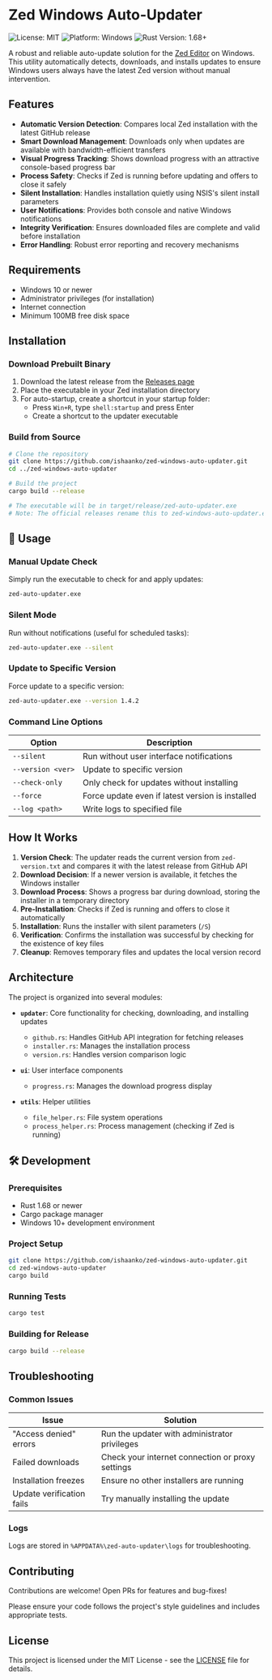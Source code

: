 # Zed Windows Auto-Updater

![License: MIT](https://img.shields.io/badge/License-MIT-green.svg)
![Platform: Windows](https://img.shields.io/badge/Platform-Windows-blue.svg)
![Rust Version: 1.68+](https://img.shields.io/badge/Rust-1.68+-orange.svg)

A robust and reliable auto-update solution for the [Zed Editor](https://zed.dev/) on Windows. This utility automatically detects, downloads, and installs updates to ensure Windows users always have the latest Zed version without manual intervention.

## Features

- **Automatic Version Detection**: Compares local Zed installation with the latest GitHub release
- **Smart Download Management**: Downloads only when updates are available with bandwidth-efficient transfers
- **Visual Progress Tracking**: Shows download progress with an attractive console-based progress bar
- **Process Safety**: Checks if Zed is running before updating and offers to close it safely
- **Silent Installation**: Handles installation quietly using NSIS's silent install parameters
- **User Notifications**: Provides both console and native Windows notifications
- **Integrity Verification**: Ensures downloaded files are complete and valid before installation
- **Error Handling**: Robust error reporting and recovery mechanisms

## Requirements

- Windows 10 or newer
- Administrator privileges (for installation)
- Internet connection
- Minimum 100MB free disk space

## Installation

### Download Prebuilt Binary

1. Download the latest release from the [Releases page](https://github.com/ishaanko/zed-windows-auto-updater/releases)
2. Place the executable in your Zed installation directory
3. For auto-startup, create a shortcut in your startup folder:
   - Press `Win+R`, type `shell:startup` and press Enter
   - Create a shortcut to the updater executable

### Build from Source

```bash
# Clone the repository
git clone https://github.com/ishaanko/zed-windows-auto-updater.git
cd ../zed-windows-auto-updater

# Build the project
cargo build --release

# The executable will be in target/release/zed-auto-updater.exe
# Note: The official releases rename this to zed-windows-auto-updater.exe
```

## 📖 Usage

### Manual Update Check

Simply run the executable to check for and apply updates:

```bash
zed-auto-updater.exe
```

### Silent Mode

Run without notifications (useful for scheduled tasks):

```bash
zed-auto-updater.exe --silent
```

### Update to Specific Version

Force update to a specific version:

```bash
zed-auto-updater.exe --version 1.4.2
```

### Command Line Options

| Option | Description |
|--------|-------------|
| `--silent` | Run without user interface notifications |
| `--version <ver>` | Update to specific version |
| `--check-only` | Only check for updates without installing |
| `--force` | Force update even if latest version is installed |
| `--log <path>` | Write logs to specified file |

## How It Works

1. **Version Check**: The updater reads the current version from `zed-version.txt` and compares it with the latest release from GitHub API
2. **Download Decision**: If a newer version is available, it fetches the Windows installer
3. **Download Process**: Shows a progress bar during download, storing the installer in a temporary directory
4. **Pre-Installation**: Checks if Zed is running and offers to close it automatically
5. **Installation**: Runs the installer with silent parameters (`/S`)
6. **Verification**: Confirms the installation was successful by checking for the existence of key files
7. **Cleanup**: Removes temporary files and updates the local version record

## Architecture

The project is organized into several modules:

- **`updater`**: Core functionality for checking, downloading, and installing updates
  - `github.rs`: Handles GitHub API integration for fetching releases
  - `installer.rs`: Manages the installation process
  - `version.rs`: Handles version comparison logic

- **`ui`**: User interface components
  - `progress.rs`: Manages the download progress display

- **`utils`**: Helper utilities
  - `file_helper.rs`: File system operations
  - `process_helper.rs`: Process management (checking if Zed is running)

## 🛠️ Development

### Prerequisites

- Rust 1.68 or newer
- Cargo package manager
- Windows 10+ development environment

### Project Setup

```bash
git clone https://github.com/ishaanko/zed-windows-auto-updater.git
cd zed-windows-auto-updater
cargo build
```

### Running Tests

```bash
cargo test
```

### Building for Release

```bash
cargo build --release
```

## Troubleshooting

### Common Issues

| Issue | Solution |
|-------|----------|
| "Access denied" errors | Run the updater with administrator privileges |
| Failed downloads | Check your internet connection or proxy settings |
| Installation freezes | Ensure no other installers are running |
| Update verification fails | Try manually installing the update |

### Logs

Logs are stored in `%APPDATA%\zed-auto-updater\logs` for troubleshooting.

## Contributing

Contributions are welcome! Open PRs for features and bug-fixes!

Please ensure your code follows the project's style guidelines and includes appropriate tests.

## License

This project is licensed under the MIT License - see the [LICENSE](LICENSE) file for details.
